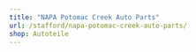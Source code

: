 ```yaml
---
title: "NAPA Potomac Creek Auto Parts"
url: /stafford/napa-potomac-creek-auto-parts/
shop: Autoteile
---
```

